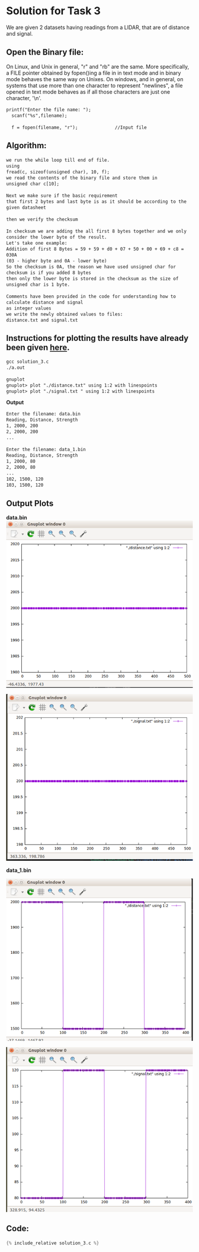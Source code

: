# Solution for Task 3

We are given 2 datasets having readings from a LIDAR, that are of distance and signal.

## Open the Binary file:
On Linux, and Unix in general, "r" and "rb" are the same. More specifically, a FILE pointer obtained by fopen()ing a file in in text mode and in binary mode behaves the same way on Unixes. On windows, and in general, on systems that use more than one character to represent "newlines", a file opened in text mode behaves as if all those characters are just one character, '\n'.

```
printf("Enter the file name: ");
  scanf("%s",filename);
	
  f = fopen(filename, "r");            	 //Input file
```

## Algorithm: 

```
we run the while loop till end of file.
using
fread(c, sizeof(unsigned char), 10, f);	
we read the contents of the binary file and store them in 
unsigned char c[10];

Next we make sure if the basic requirement
that first 2 bytes and last byte is as it should be according to the
given datasheet

then we verify the checksum

In checksum we are adding the all first 8 bytes together and we only consider the lower byte of the result.
Let's take one example:
Addition of first 8 Bytes = 59 + 59 + d0 + 07 + 50 + 00 + 69 + c8 = 030A
(03 - higher byte and 0A - lower byte)
So the checksum is 0A, the reason we have used unsigned char for checksum is if you added 8 bytes
then only the lower byte is stored in the checksum as the size of unsigned char is 1 byte.

Comments have been provided in the code for understanding how to calculate distance and signal
as integer values
we write the newly obtained values to files:
distance.txt and signal.txt 
```

## Instructions for plotting the results have already been given [here](https://sra-vjti.github.io/eklavya2020-assignments/assignment_3.html). 

```
gcc solution_3.c  
./a.out  

gnuplot  
gnuplot> plot "./distance.txt" using 1:2 with linespoints  
gnuplot> plot "./signal.txt " using 1:2 with linespoints  
```

**Output**  

```
Enter the filename: data.bin
Reading, Distance, Strength
1, 2000, 200
2, 2000, 200  
...  

Enter the filename: data_1.bin
Reading, Distance, Strength
1, 2000, 80
2, 2000, 80  
...  
102, 1500, 120
103, 1500, 120  
```

## Output Plots
**data.bin**   
![distance](task3_output_distance.png)  
  
![signal](task3_output_signal.png)

**data_1.bin**  
  
![distance_1](task3_output_1_distance.png)  

![signal_1](task3_output_1_signal.png)

## Code:

```c
{% include_relative solution_3.c %}
```